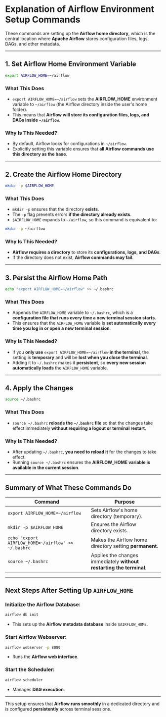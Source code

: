 # Explanation of Airflow Environment Setup Commands

These commands are setting up the **Airflow home directory**, which is the central location where **Apache Airflow** stores configuration files, logs, DAGs, and other metadata.

---

## 1. Set Airflow Home Environment Variable

```bash
export AIRFLOW_HOME=~/airflow
```

### What This Does
- `export AIRFLOW_HOME=~/airflow` sets the **AIRFLOW_HOME** environment variable to `~/airflow` (the Airflow directory inside the user's home folder).
- This means that **Airflow will store its configuration files, logs, and DAGs inside `~/airflow`**.

### Why Is This Needed?
- By default, Airflow looks for configurations in `~/airflow`.
- Explicitly setting this variable ensures that **all Airflow commands use this directory as the base**.

---

## 2. Create the Airflow Home Directory

```bash
mkdir -p $AIRFLOW_HOME
```

### What This Does
- `mkdir -p` ensures that the directory **exists**.
- The `-p` flag prevents errors **if the directory already exists**.
- `$AIRFLOW_HOME` expands to `~/airflow`, so this command is equivalent to:

```bash
mkdir -p ~/airflow
```

### Why Is This Needed?
- **Airflow requires a directory** to store its **configurations, logs, and DAGs**.
- If the directory does not exist, **Airflow commands may fail**.

---

## 3. Persist the Airflow Home Path

```bash
echo "export AIRFLOW_HOME=~/airflow" >> ~/.bashrc
```

### What This Does
- Appends the `AIRFLOW_HOME` variable to `~/.bashrc`, which is a **configuration file that runs every time a new terminal session starts**.
- This ensures that the `AIRFLOW_HOME` variable is **set automatically every time you log in or open a new terminal session**.

### Why Is This Needed?
- If you **only use** `export AIRFLOW_HOME=~/airflow` **in the terminal**, the setting is **temporary** and will be **lost when you close the terminal**.
- Adding it to `~/.bashrc` makes it **persistent**, so **every new session automatically loads** the `AIRFLOW_HOME` variable.

---

## 4. Apply the Changes

```bash
source ~/.bashrc
```

### What This Does
- `source ~/.bashrc` **reloads the `~/.bashrc` file** so that the changes take effect immediately **without requiring a logout or terminal restart**.

### Why Is This Needed?
- After updating `~/.bashrc`, **you need to reload it** for the changes to take effect.
- Running `source ~/.bashrc` ensures the **AIRFLOW_HOME variable is available in the current session**.

---

## Summary of What These Commands Do

| **Command** | **Purpose** |
|------------|------------|
| `export AIRFLOW_HOME=~/airflow` | Sets Airflow's home directory (temporary). |
| `mkdir -p $AIRFLOW_HOME` | Ensures the Airflow directory exists. |
| `echo "export AIRFLOW_HOME=~/airflow" >> ~/.bashrc` | Makes the Airflow home directory setting **permanent**. |
| `source ~/.bashrc` | Applies the changes immediately **without restarting the terminal**. |

---

## Next Steps After Setting Up `AIRFLOW_HOME`

### Initialize the Airflow Database:
```bash
airflow db init
```
- This sets up the **Airflow metadata database** inside `$AIRFLOW_HOME`.

### Start Airflow Webserver:
```bash
airflow webserver -p 8080
```
- Runs the **Airflow web interface**.

### Start the Scheduler:
```bash
airflow scheduler
```
- Manages **DAG execution**.

---

This setup ensures that **Airflow runs smoothly** in a dedicated directory and is configured **persistently** across terminal sessions. 